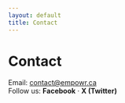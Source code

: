 ```yaml
---
layout: default
title: Contact
---
```


# Contact
Email: [contact@empowr.ca](mailto:contact@empowr.ca)  
Follow us: **Facebook** · **X (Twitter)**
